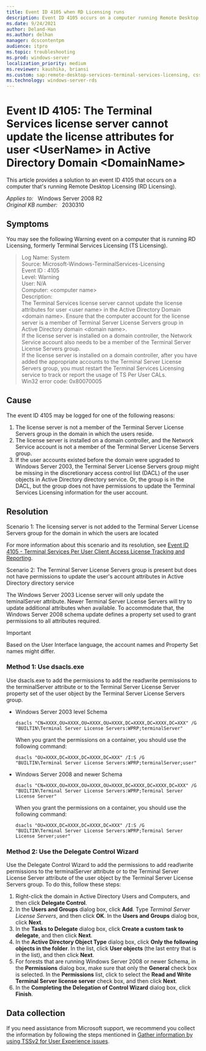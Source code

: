 ```yaml
---
title: Event ID 4105 when RD Licensing runs
description: Event ID 4105 occurs on a computer running Remote Desktop Licensing (RD Licensing). This issue occurs in various scenarios for which resolutions are provided.
ms.date: 9/24/2021
author: Deland-Han
ms.author: delhan
manager: dcscontentpm
audience: itpro
ms.topic: troubleshooting
ms.prod: windows-server
localization_priority: medium
ms.reviewer: kaushika, briansi
ms.custom: sap:remote-desktop-services-terminal-services-licensing, csstroubleshoot
ms.technology: windows-server-rds
---
```

# Event ID 4105: The Terminal Services license server cannot update the license attributes for user \<UserName> in Active Directory Domain \<DomainName>

This article provides a solution to an event ID 4105 that occurs on a computer that's running Remote Desktop Licensing (RD Licensing).

_Applies to:_ &nbsp; Windows Server 2008 R2  
_Original KB number:_ &nbsp; 2030310

## Symptoms

You may see the following Warning event on a computer that is running RD Licensing, formerly Terminal Services Licensing (TS Licensing).

> Log Name: System  
Source: Microsoft-Windows-TerminalServices-Licensing  
Event ID : 4105  
Level: Warning  
User: N/A  
Computer: \<computer name>  
Description:  
The Terminal Services license server cannot update the license attributes for user \<user name> in the Active Directory Domain \<domain name>. Ensure that the computer account for the license server is a member of Terminal Server License Servers group in Active Directory domain \<domain name>.  
If the license server is installed on a domain controller, the Network Service account also needs to be a member of the Terminal Server License Servers group.  
If the license server is installed on a domain controller, after you have added the appropriate accounts to the Terminal Server License Servers group, you must restart the Terminal Services Licensing service to track or report the usage of TS Per User CALs.  
Win32 error code: 0x80070005

## Cause

The event ID 4105 may be logged for one of the following reasons:

1. The license server is not a member of the Terminal Server License Servers group in the domain in which the users reside.
2. The license server is installed on a domain controller, and the Network Service account is not a member of the Terminal Server License Servers group.
3. If the user accounts existed before the domain were upgraded to Windows Server 2003, the Terminal Server License Servers group might be missing in the discretionary access control list (DACL) of the user objects in Active Directory directory service. Or, the group is in the DACL, but the group does not have permissions to update the Terminal Services Licensing information for the user account.

## Resolution

Scenario 1: The licensing server is not added to the Terminal Server License Servers group for the domain in which the users are located

For more information about this scenario and its resolution, see [Event ID 4105 - Terminal Services Per User Client Access License Tracking and Reporting](/previous-versions/windows/it-pro/windows-server-2008-R2-and-2008/cc775179(v=ws.10)).

Scenario 2: The Terminal Server License Servers group is present but does not have permissions to update the user's account attributes in Active Directory directory service

The Windows Server 2003 License server will only update the teminalServer attribute. Newer Terminal Server License Servers will try to update additional attributes when available. To accommodate that, the Windows Server 2008 schema update defines a property set used to grant permissions to all attributes required.

> [!IMPORTANT]
> Based on the User Interface language, the account names and Property Set names might differ.

### Method 1: Use dsacls.exe

Use dsacls.exe to add the permissions to add the read\write permissions to the terminalServer attribute or to the Terminal Server License Server property set of the user object by the Terminal Server License Servers group.

- Windows Server 2003 level Schema

    ```console
    dsacls "CN=XXXX,OU=XXXX,OU=XXXX,OU=XXXX,DC=XXXX,DC=XXXX,DC=XXX" /G
    "BUILTIN\Terminal Server License Servers:WPRP;terminalServer"
    ```

    When you grant the permissions on a container, you should use the following command:

    ```console
    dsacls "OU=XXXX,DC=XXXX,DC=XXXX,DC=XXX" /I:S /G
    "BUILTIN\Terminal Server License Servers:WPRP;terminalServer;user"
    ```

- Windows Server 2008 and newer Schema  

    ```console
    dsacls "CN=XXXX,OU=XXXX,OU=XXXX,OU=XXXX,DC=XXXX,DC=XXXX,DC=XXX" /G
    "BUILTIN\Terminal Server License Servers:WPRP;Terminal Server License Server"
    ```

    When you grant the permissions on a container, you should use the following command:

    ```console
    dsacls "OU=XXXX,DC=XXXX,DC=XXXX,DC=XXX" /I:S /G
    "BUILTIN\Terminal Server License Servers:WPRP;Terminal Server License Server;user"
    ```

### Method 2: Use the Delegate Control Wizard

Use the Delegate Control Wizard to add the permissions to add read\write permissions to the terminalServer attribute or to the Terminal Server License Server attribute of the user object by the Terminal Server License Servers group. To do this, follow these steps:

1. Right-click the domain in Active Directory Users and Computers, and then click **Delegate Control**.
2. In the **Users and Groups** dialog box, click **Add**. Type *Terminal Server License Servers*, and then click **OK**. In the **Users and Groups** dialog box, click **Next**.
3. In the **Tasks to Delegate** dialog box, click **Create a custom task to delegate**, and then click **Next**.
4. In the **Active Directory Object Type** dialog box, click **Only the following objects in the folder**. In the list, click **User objects** (the last entry that is in the list), and then click **Next**.
5. For forests that are running Windows Server 2008 or newer Schema, in the **Permissions** dialog box, make sure that only the **General** check box is selected. In the **Permissions** list, click to select the **Read and Write Terminal Server license server** check box, and then click **Next**.
6. In the **Completing the Delegation of Control Wizard** dialog box, click **Finish**.

## Data collection

If you need assistance from Microsoft support, we recommend you collect the information by following the steps mentioned in [Gather information by using TSSv2 for User Experience issues](../../windows-client/windows-troubleshooters/gather-information-using-tssv2-user-experience.md#terminal-server-licensing).

